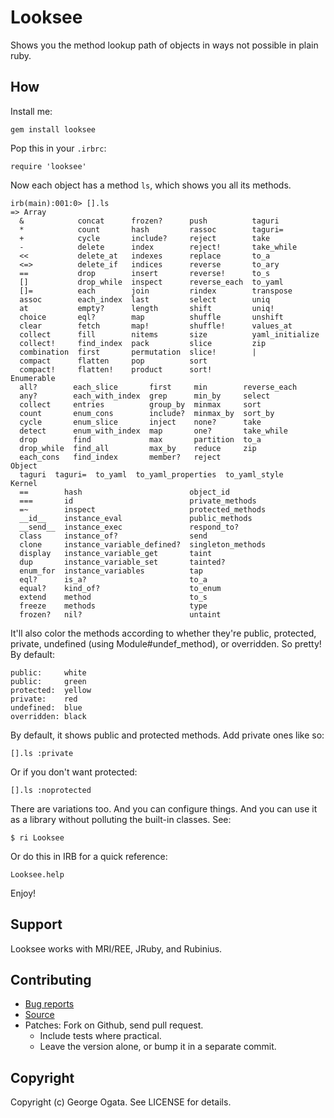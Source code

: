 # Looksee

Shows you the method lookup path of objects in ways not possible in
plain ruby.

## How

Install me:

    gem install looksee

Pop this in your `.irbrc`:

    require 'looksee'

Now each object has a method `ls`, which shows you all its methods.

    irb(main):001:0> [].ls
    => Array
      &            concat      frozen?      push          taguri
      *            count       hash         rassoc        taguri=
      +            cycle       include?     reject        take
      -            delete      index        reject!       take_while
      <<           delete_at   indexes      replace       to_a
      <=>          delete_if   indices      reverse       to_ary
      ==           drop        insert       reverse!      to_s
      []           drop_while  inspect      reverse_each  to_yaml
      []=          each        join         rindex        transpose
      assoc        each_index  last         select        uniq
      at           empty?      length       shift         uniq!
      choice       eql?        map          shuffle       unshift
      clear        fetch       map!         shuffle!      values_at
      collect      fill        nitems       size          yaml_initialize
      collect!     find_index  pack         slice         zip
      combination  first       permutation  slice!        |
      compact      flatten     pop          sort
      compact!     flatten!    product      sort!
    Enumerable
      all?        each_slice       first     min        reverse_each
      any?        each_with_index  grep      min_by     select
      collect     entries          group_by  minmax     sort
      count       enum_cons        include?  minmax_by  sort_by
      cycle       enum_slice       inject    none?      take
      detect      enum_with_index  map       one?       take_while
      drop        find             max       partition  to_a
      drop_while  find_all         max_by    reduce     zip
      each_cons   find_index       member?   reject
    Object
      taguri  taguri=  to_yaml  to_yaml_properties  to_yaml_style
    Kernel
      ==        hash                        object_id
      ===       id                          private_methods
      =~        inspect                     protected_methods
      __id__    instance_eval               public_methods
      __send__  instance_exec               respond_to?
      class     instance_of?                send
      clone     instance_variable_defined?  singleton_methods
      display   instance_variable_get       taint
      dup       instance_variable_set       tainted?
      enum_for  instance_variables          tap
      eql?      is_a?                       to_a
      equal?    kind_of?                    to_enum
      extend    method                      to_s
      freeze    methods                     type
      frozen?   nil?                        untaint

It'll also color the methods according to whether they're public,
protected, private, undefined (using Module#undef_method), or
overridden. So pretty! By default:

    public:     white
    public:     green
    protected:  yellow
    private:    red
    undefined:  blue
    overridden: black

By default, it shows public and protected methods. Add private ones
like so:

    [].ls :private

Or if you don't want protected:

    [].ls :noprotected

There are variations too. And you can configure things. And you can
use it as a library without polluting the built-in classes. See:

    $ ri Looksee

Or do this in IRB for a quick reference:

    Looksee.help

Enjoy!

## Support

Looksee works with MRI/REE, JRuby, and Rubinius.

## Contributing

 * [Bug reports](https://github.com/oggy/looksee/issues)
 * [Source](https://github.com/oggy/looksee)
 * Patches: Fork on Github, send pull request.
   * Include tests where practical.
   * Leave the version alone, or bump it in a separate commit.

## Copyright

Copyright (c) George Ogata. See LICENSE for details.

